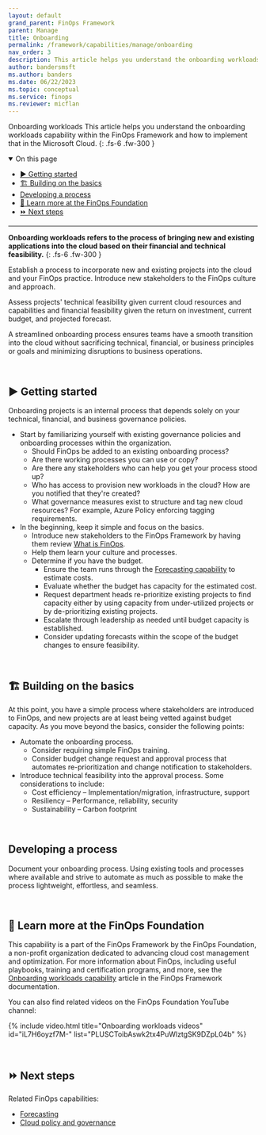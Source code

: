 ```yaml
---
layout: default
grand_parent: FinOps Framework
parent: Manage
title: Onboarding
permalink: /framework/capabilities/manage/onboarding
nav_order: 3
description: This article helps you understand the onboarding workloads capability within the FinOps Framework and how to implement that in the Microsoft Cloud.
author: bandersmsft
ms.author: banders
ms.date: 06/22/2023
ms.topic: conceptual
ms.service: finops
ms.reviewer: micflan
---
```


<span class="fs-9 d-block mb-4">Onboarding workloads</span>
This article helps you understand the onboarding workloads capability within the FinOps Framework and how to implement that in the Microsoft Cloud.
{: .fs-6 .fw-300 }

<details open markdown="1">
  <summary class="fs-2 text-uppercase">On this page</summary>

- [▶️ Getting started](#️-getting-started)
- [🏗️ Building on the basics](#️-building-on-the-basics)
- [Developing a process](#developing-a-process)
- [🍎 Learn more at the FinOps Foundation](#-learn-more-at-the-finops-foundation)
- [⏩ Next steps](#-next-steps)

</details>

---

<a name="definition"></a>
**Onboarding workloads refers to the process of bringing new and existing applications into the cloud based on their financial and technical feasibility.**
{: .fs-6 .fw-300 }

Establish a process to incorporate new and existing projects into the cloud and your FinOps practice. Introduce new stakeholders to the FinOps culture and approach.

Assess projects' technical feasibility given current cloud resources and capabilities and financial feasibility given the return on investment, current budget, and projected forecast.

A streamlined onboarding process ensures teams have a smooth transition into the cloud without sacrificing technical, financial, or business principles or goals and minimizing disruptions to business operations.

<br>

## ▶️ Getting started

Onboarding projects is an internal process that depends solely on your technical, financial, and business governance policies.

- Start by familiarizing yourself with existing governance policies and onboarding processes within the organization.
  - Should FinOps be added to an existing onboarding process?
  - Are there working processes you can use or copy?
  - Are there any stakeholders who can help you get your process stood up?
  - Who has access to provision new workloads in the cloud? How are you notified that they're created?
  - What governance measures exist to structure and tag new cloud resources? For example, Azure Policy enforcing tagging requirements.
- In the beginning, keep it simple and focus on the basics.
  - Introduce new stakeholders to the FinOps Framework by having them review [What is FinOps](../../../what-is-finops.md).
  - Help them learn your culture and processes.
  - Determine if you have the budget.
    - Ensure the team runs through the [Forecasting capability](../quantify/forecasting.md) to estimate costs.
    - Evaluate whether the budget has capacity for the estimated cost.
    - Request department heads re-prioritize existing projects to find capacity either by using capacity from under-utilized projects or by de-prioritizing existing projects.
    - Escalate through leadership as needed until budget capacity is established.
    - Consider updating forecasts within the scope of the budget changes to ensure feasibility.

<br>

## 🏗️ Building on the basics

At this point, you have a simple process where stakeholders are introduced to FinOps, and new projects are at least being vetted against budget capacity. As you move beyond the basics, consider the following points:

- Automate the onboarding process.
  - Consider requiring simple FinOps training.
  - Consider budget change request and approval process that automates re-prioritization and change notification to stakeholders.
- Introduce technical feasibility into the approval process. Some considerations to include:
  - Cost efficiency – Implementation/migration, infrastructure, support
  - Resiliency – Performance, reliability, security
  - Sustainability – Carbon footprint

<br>

## Developing a process

Document your onboarding process. Using existing tools and processes where available and strive to automate as much as possible to make the process lightweight, effortless, and seamless.

<br>

## 🍎 Learn more at the FinOps Foundation

This capability is a part of the FinOps Framework by the FinOps Foundation, a non-profit organization dedicated to advancing cloud cost management and optimization. For more information about FinOps, including useful playbooks, training and certification programs, and more, see the [Onboarding workloads capability](https://www.finops.org/framework/capabilities/onboarding-workloads/) article in the FinOps Framework documentation.

You can also find related videos on the FinOps Foundation YouTube channel:

<!--[!VIDEO https://www.youtube.com/embed/iL7H6oyzf7M?list=PLUSCToibAswk2tx4PuWlztgSK9DZpL04b&pp=iAQB]-->
{% include video.html title="Onboarding workloads videos" id="iL7H6oyzf7M-" list="PLUSCToibAswk2tx4PuWlztgSK9DZpL04b" %}

<br>

## ⏩ Next steps

Related FinOps capabilities:

- [Forecasting](../quantify/forecasting.md)
- [Cloud policy and governance](./policy.md)

<br>

<!--
---

## 🧰 Related tools

{ % include tools.md bicep="0" data="0" gov="0" hubs="1" opt="0" pbi="1" ps="0" %}

<br>
-->
